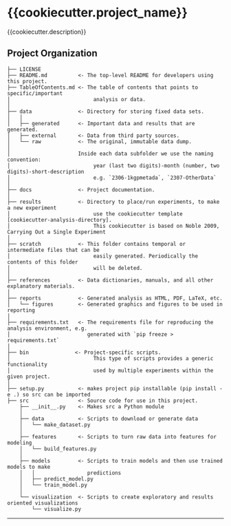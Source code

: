 {{cookiecutter.project_name}}
==============================

{{cookiecutter.description}}

Project Organization
------------

    ├── LICENSE
    ├── README.md          <- The top-level README for developers using this project.
    ├── TableOfContents.md <- The table of contents that points to specific/important
    │                           analysis or data.
    │
    ├── data               <- Directory for storing fixed data sets. 
    │   │
    │   ├── generated      <- Important data and results that are generated.
    │   ├── external       <- Data from third party sources.
    │   └── raw            <- The original, immutable data dump.
    │
    │                      Inside each data subfolder we use the naming convention:
    │                           year (last two digits)-month (number, two digits)-short-description
    │                           e.g. `2306-1kgpmetada`, `2307-OtherData`
    │
    ├── docs               <- Project documentation.
    │
    ├── results            <- Directory to place/run experiments, to make a new experiment
    │                           use the cookiecutter template [cookiecutter-analysis-directory].
    │                           This cookiecutter is based on Noble 2009, Carrying Out a Single Experiment
    │
    ├── scratch            <- This folder contains temporal or intermediate files that can be
    │                           easily generated. Periodically the contents of this folder
    │                           will be deleted.
    │
    ├── references         <- Data dictionaries, manuals, and all other explanatory materials.
    │
    ├── reports            <- Generated analysis as HTML, PDF, LaTeX, etc.
    │   └── figures        <- Generated graphics and figures to be used in reporting
    │
    ├── requirements.txt   <- The requirements file for reproducing the analysis environment, e.g.
    │                         generated with `pip freeze > requirements.txt`
    │
    ├── bin               <- Project-specific scripts.
    │                           This type of scripts provides a generic functionality
    │                           used by multiple experiments within the given project.
    │
    ├── setup.py           <- makes project pip installable (pip install -e .) so src can be imported
    ├── src                <- Source code for use in this project.
        ├── __init__.py    <- Makes src a Python module
        │
        ├── data           <- Scripts to download or generate data
        │   └── make_dataset.py
        │
        ├── features       <- Scripts to turn raw data into features for modeling
        │   └── build_features.py
        │
        ├── models         <- Scripts to train models and then use trained models to make
        │   │                 predictions
        │   ├── predict_model.py
        │   └── train_model.py
        │
        └── visualization  <- Scripts to create exploratory and results oriented visualizations
            └── visualize.py
--------
